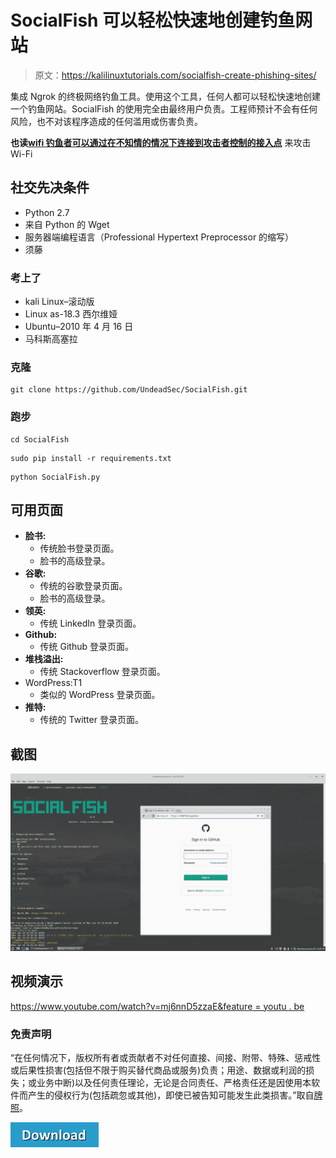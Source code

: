 # SocialFish 可以轻松快速地创建钓鱼网站

> 原文：<https://kalilinuxtutorials.com/socialfish-create-phishing-sites/>

集成 Ngrok 的终极网络钓鱼工具。使用这个工具，任何人都可以轻松快速地创建一个钓鱼网站。SocialFish 的使用完全由最终用户负责。工程师预计不会有任何风险，也不对该程序造成的任何滥用或伤害负责。 

**也读[wifi 钓鱼者可以通过在不知情的情况下连接到攻击者控制的接入点](http://kalilinuxtutorials.com/wifiphisher-attacker-controlled/)** 来攻击 Wi-Fi

## **社交先决条件**

*   Python 2.7
*   来自 Python 的 Wget
*   服务器端编程语言（Professional Hypertext Preprocessor 的缩写）
*   须藤

### **考上了** 

*   kali Linux–滚动版
*   Linux as-18.3 西尔维娅
*   Ubuntu–2010 年 4 月 16 日
*   马科斯高塞拉

### **克隆**

```
git clone https://github.com/UndeadSec/SocialFish.git
```

### **跑步**

```
cd SocialFish 
```

```
sudo pip install -r requirements.txt 
```

```
python SocialFish.py 
```

## **可用页面**

*   **脸书:**
    *   传统脸书登录页面。
    *   脸书的高级登录。
*   **谷歌:**
    *   传统的谷歌登录页面。
    *   脸书的高级登录。
*   **领英:**
    *   传统 LinkedIn 登录页面。
*   **Github:**
    *   传统 Github 登录页面。
*   **堆栈溢出:**
    *   传统 Stackoverflow 登录页面。
*   WordPress:T1
    *   类似的 WordPress 登录页面。
*   **推特:**
    *   传统的 Twitter 登录页面。

## **截图**

![SocialFish](img/c47a6aacc6f0abe9589389ad51cfd003.png)

## **视频演示** 

[https://www.youtube.com/watch?v=mj6nnD5zzaE&feature = youtu . be](https://www.youtube.com/watch?v=mj6nnD5zzaE&feature=youtu.be)

### 免责声明 

“在任何情况下，版权所有者或贡献者不对任何直接、间接、附带、特殊、惩戒性或后果性损害(包括但不限于购买替代商品或服务)负责；用途、数据或利润的损失；或业务中断)以及任何责任理论，无论是合同责任、严格责任还是因使用本软件而产生的侵权行为(包括疏忽或其他)，即使已被告知可能发生此类损害。”取自[牌照](https://github.com/UndeadSec/SocialFish/blob/master/LICENSE)。

[![](img/a51de913dc60eee505c4a68651ee8e4d.png)](https://github.com/UndeadSec/SocialFish)